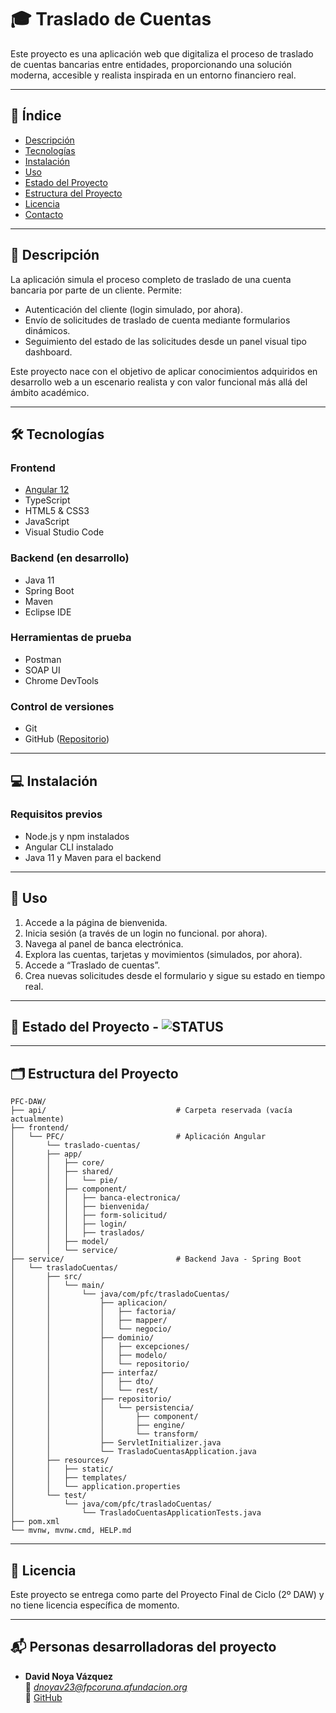 # 🎓​ Traslado de Cuentas

Este proyecto es una aplicación web que digitaliza el proceso de traslado de cuentas bancarias entre entidades, proporcionando una solución moderna, accesible y realista inspirada en un entorno financiero real.

---

## 📌 Índice

- [Descripción](#descripción)
- [Tecnologías](#tecnologías)
- [Instalación](#instalación)
- [Uso](#uso)
- [Estado del Proyecto](#estado-del-proyecto)
- [Estructura del Proyecto](#estructura-del-proyecto)
- [Licencia](#licencia)
- [Contacto](#contacto)

---

## 🧾 Descripción

La aplicación simula el proceso completo de traslado de una cuenta bancaria por parte de un cliente. Permite:

- Autenticación del cliente (login simulado, por ahora).
- Envío de solicitudes de traslado de cuenta mediante formularios dinámicos.
- Seguimiento del estado de las solicitudes desde un panel visual tipo dashboard.

Este proyecto nace con el objetivo de aplicar conocimientos adquiridos en desarrollo web a un escenario realista y con valor funcional más allá del ámbito académico.

---

## 🛠️ Tecnologías

### Frontend

- [Angular 12](https://angular.io/)
- TypeScript
- HTML5 & CSS3
- JavaScript
- Visual Studio Code

### Backend (en desarrollo)

- Java 11
- Spring Boot
- Maven
- Eclipse IDE

### Herramientas de prueba

- Postman
- SOAP UI
- Chrome DevTools

### Control de versiones

- Git
- GitHub ([Repositorio](https://github.com/davidnoya/PFC-DAW))

---

## 💻 Instalación

### Requisitos previos

- Node.js y npm instalados
- Angular CLI instalado
- Java 11 y Maven para el backend

---

## 🚀 Uso

1. Accede a la página de bienvenida.
2. Inicia sesión (a través de un login no funcional. por ahora).
3. Navega al panel de banca electrónica.
4. Explora las cuentas, tarjetas y movimientos (simulados, por ahora).
5. Accede a “Traslado de cuentas”.
6. Crea nuevas solicitudes desde el formulario y sigue su estado en tiempo real.

---

## 🔧 Estado del Proyecto - ![STATUS](https://img.shields.io/badge/STATUS-EN%20DESAROLLO-green)

---

## 🗂️ Estructura del Proyecto

```
PFC-DAW/
├── api/                             # Carpeta reservada (vacía actualmente)
├── frontend/                       
│   └── PFC/                         # Aplicación Angular
│       └── traslado-cuentas/
│       ├── app/
│       │   ├── core/
│       │   ├── shared/
│       │   │   └── pie/
│       │   ├── component/
│       │   │   ├── banca-electronica/
│       │   │   ├── bienvenida/
│       │   │   ├── form-solicitud/
│       │   │   ├── login/
│       │   │   ├── traslados/
│       │   ├── model/
│       │   └── service/
├── service/                         # Backend Java - Spring Boot
│   └── trasladoCuentas/
│       ├── src/
│       │   └── main/
│       │       └── java/com/pfc/trasladoCuentas/
│       │           ├── aplicacion/
│       │           │   ├── factoria/
│       │           │   ├── mapper/
│       │           │   └── negocio/
│       │           ├── dominio/
│       │           │   ├── excepciones/
│       │           │   ├── modelo/
│       │           │   └── repositorio/
│       │           ├── interfaz/
│       │           │   ├── dto/
│       │           │   └── rest/
│       │           ├── repositorio/
│       │           │   └── persistencia/
│       │           │       ├── component/
│       │           │       ├── engine/
│       │           │       └── transform/
│       │           ├── ServletInitializer.java
│       │           └── TrasladoCuentasApplication.java
│       ├── resources/
│       │   ├── static/
│       │   ├── templates/
│       │   └── application.properties
│       └── test/
│           └── java/com/pfc/trasladoCuentas/
│               └── TrasladoCuentasApplicationTests.java
├── pom.xml
└── mvnw, mvnw.cmd, HELP.md
```

---

## 📄 Licencia

Este proyecto se entrega como parte del Proyecto Final de Ciclo (2º DAW) y no tiene licencia específica de momento.

---

## 📬 Personas desarrolladoras del proyecto

- **David Noya Vázquez**  
  📧 *dnoyav23@fpcoruna.afundacion.org*  
  🔗 [GitHub](https://github.com/davidnoya)
